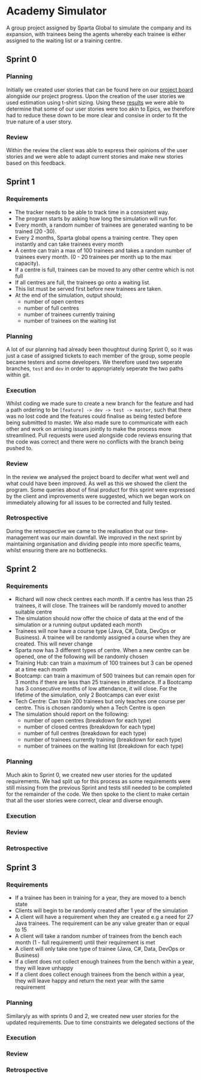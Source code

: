 # Academy Simulator

A group project assigned by Sparta Global to simulate the company and its expansion, with trainees being the agents
whereby each trainee is either assigned to the waiting list or a training centre.

## Sprint 0

### Planning

Initially we created user stories that can be found here on
our [project board](https://github.com/kxrtiswithak/AcademySimulator/projects/3) alongside our project progress. Upon
the creation of the user stories we used estimation using t-shirt sizing. Using
these [results](https://www.planitpoker.com/board/#/room/a2a55c477cb8411fb545a9aaac1e6b96) we were able to determine
that some of our user stories were too akin to Epics, we therefore had to reduce these down to be more clear and consise
in order to fit the true nature of a user story.

### Review

Within the review the client was able to express their opinions of the user stories and we were able to adapt current stories
 and make new stories based on this feedback.

## Sprint 1

### Requirements

- The tracker needs to be able to track time in a consistent way.
- The program starts by asking how long the simulation will run for.
- Every month, a random number of trainees are generated wanting to be trained (20 -30).
- Every 2 months, Sparta global opens a training centre. They open instantly and can take trainees every month
- A centre can train a max of 100 trainees and takes a random number of trainees every month. (0 - 20 trainees per month
  up to the max capacity).
- If a centre is full, trainees can be moved to any other centre which is not full
- If all centres are full, the trainees go onto a waiting list.
- This list must be served first before new trainees are taken.
- At the end of the simulation, output should;
    - number of open centres
    - number of full centres
    - number of trainees currently training
    - number of trainees on the waiting list

### Planning

A lot of our planning had already been thoughtout during Sprint 0, so it was just a case of assigned tickets to each member of the group, some people became testers and some developers. We therefore 
used two seperate branches, `test` and `dev` in order to appropriately seperate the two paths within git.

### Execution

Whilst coding we made sure to create a new branch for the feature and had a path ordering to be `[feature] -> dev -> test -> master`, such that there was no lost code and the features could finalise as being
tested before being submitted to master. We also made sure to communicate with each other and work on arrising issues jointly to make the process more streamlined. Pull requests were used alongside code reviews 
ensuring that the code was correct and there were no conflicts with the branch being pushed to.

### Review

In the review we analysed the project board to decifer what went well and what could have been improved. As well as this we showed the client the program. 
Some queries about of final product for this sprint were expressed by the client and improvements were suggested, which we began work on immediately allowing for all issues to be corrected 
and fully tested.

### Retrospective

During the retrospective we came to the realisation that our time-management was our main downfall. We improved in the next sprint 
by maintaining organisation and dividing people into more specific teams, whilst ensuring there are no bottlenecks.

## Sprint 2

### Requirements

- Richard will now check centres each month. If a centre has less than 25 trainees, it will close. The trainees will be randomly moved to another suitable centre
- The simulation should now offer the choice of data at the end of the simulation or a running output updated each month
- Trainees will now have a course type (Java, C#, Data, DevOps or Business). A trainee will be randomly assigned a course when they are created. This will never change
- Sparta now has 3 different types of centre. When a new centre can be opened, one of the following will be randomly chosen
- Training Hub: can train a maximum of 100 trainees but 3 can be opened at a time each month
- Bootcamp: can train a maximum of 500 trainees but can remain open for 3 months if there are less than 25 trainees in attendance. 
If a Bootcamp has 3 consecutive months of low attendance, it will close. For the lifetime of the simulation, only 2 Bootcamps can ever exist
- Tech Centre: Can train 200 trainees but only teaches one course per centre. This is chosen randomly when a Tech Centre is open
- The simulation should report on the following:
  - number of open centres (breakdown for each type)
  - number of closed centres (breakdown for each type)
  - number of full centres (breakdown for each type)
  - number of trainees currently training (breakdown for each type)
  - number of trainees on the waiting list (breakdown for each type)

### Planning

Much akin to Sprint 0, we created new user stories for the updated requirements. We had split up for this process as some requirements were still missing from the previous Sprint and tests still needed to
 be completed for the remainder of the code. We then spoke to the client to make certain that all the user stories were correct, clear and diverse enough.

### Execution



### Review



### Retrospective



## Sprint 3

### Requirements

- If a trainee has been in training for a year, they are moved to a bench state
- Clients will begin to be randomly created after 1 year of the simulation
- A client will have a requirement when they are created e.g a need for 27 Java trainees. The requirement can be any value greater than or equal to 15
- A client will take a random number of trainees from the bench each month (1 - full requirement) until their requirement is met
- A client will only take one type of trainee (Java, C#, Data, DevOps or Business)
- If a client does not collect enough trainees from the bench within a year, they will leave unhappy
- If a client does collect enough trainees from the bench within a year, they will leave happy and return the next year with the same requirement

### Planning

Similaryly as with sprints 0 and 2, we created new user stories for the updated requirements. Due to time constraints we delegated sections of the 

### Execution



### Review



### Retrospective
